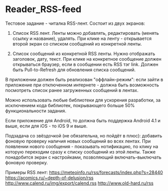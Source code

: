 # Reader_RSS-feed
Тестовое задание - читалка RSS-лент.
Состоит из двух экранов:

1) Список RSS лент. Ленты можно добавлять, редактировать (менять ссылку и название), удалять.
При клике на ленту - открывается второй экран со спиcком сообщений из конкретной ленты.

2) Список сообщений из конкретной RSS ленты.
Нужно отображать заголовок, дату, текст.
При клике на конкретное сообщение должен открываться браузер, если в сообщении есть RSS тэг link.
Должен быть Pull-to-Refresh для обновления списка сообщений.

В приложении должен быть реализован "оффлайн-режим": если зайти в приложение при отключенном интернете - должна быть возможность посмотреть список ранее загруженных сообщений в лентах.

Можно использовать любые библиотеки для ускорения разработки, за исключением кода библиотек, покрывающего больше 50% функциональности задания.

Если приложение для Android, то должна быть поддержка Android 4.1 и выше, если для iOS - то iOS 9 и выше.

Подзадача со звёздочкой (не обязательна, но пойдёт в плюс): добавить фоновую проверку наличия новых сообщений во всех лентах. При появлении нового сообщения - показывать нотификацию, по клику на которую переходим сразу к списку сообщений из этой ленты. Также понадобится экран с настройками, позволяющий включать-выключать фоновую проверку.

Примеры RSS лент:
https://meteoinfo.ru/rss/forecasts/index.php?s=28440
https://acomics.ru/~depth-of-delusion/rss
http://www.calend.ru/img/export/calend.rss
http://www.old-hard.ru/rss
